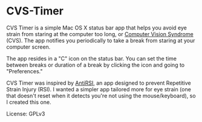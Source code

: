 # CVS-Timer

CVS Timer is a simple Mac OS X status bar app that helps you avoid eye strain from staring at the computer too long, or [Computer Vision Syndrome](https://en.wikipedia.org/wiki/Computer_vision_syndrome) (CVS). The app notifies you periodically to take a break from staring at your computer screen.

The app resides in a "C" icon on the status bar. You can set the time between breaks or duration of a break by clicking the icon and going to "Preferences."


CVS Timer was inspired by [AntiRSI](http://antirsi.onnlucky.com/), an app designed to prevent Repetitive Strain Injury (RSI). I wanted a simpler app tailored more for eye strain (one that doesn't reset when it detects you're not using the mouse/keyboard), so I created this one.

License: GPLv3
